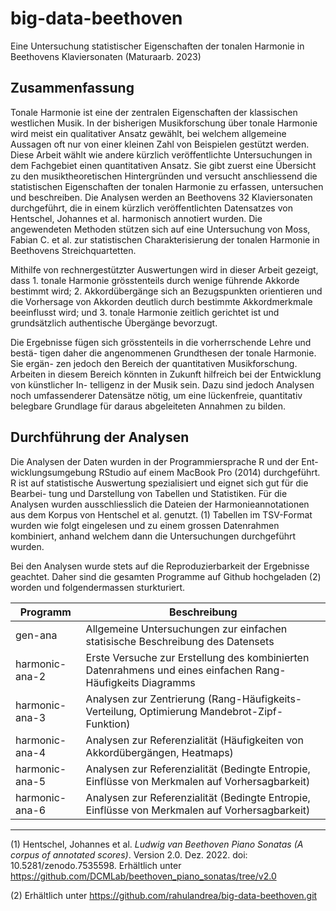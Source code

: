 # big-data-beethoven
Eine Untersuchung statistischer Eigenschaften der tonalen Harmonie in Beethovens Klaviersonaten (Maturaarb. 2023)

## Zusammenfassung

Tonale Harmonie ist eine der zentralen Eigenschaften der klassischen westlichen Musik. In der bisherigen Musikforschung über tonale Harmonie wird meist ein qualitativer Ansatz gewählt, bei welchem allgemeine Aussagen oft nur von einer kleinen Zahl von Beispielen gestützt werden. Diese Arbeit wählt wie andere kürzlich veröffentlichte Untersuchungen in dem Fachgebiet einen quantitativen Ansatz. Sie gibt zuerst eine Übersicht zu den musiktheoretischen Hintergründen und versucht anschliessend die statistischen Eigenschaften der tonalen Harmonie zu erfassen, untersuchen und beschreiben. Die Analysen werden an Beethovens 32 Klaviersonaten durchgeführt, die in einem kürzlich veröffentlichten Datensatzes von Hentschel, Johannes et al. harmonisch annotiert wurden. Die angewendeten Methoden stützen sich auf eine Untersuchung von Moss, Fabian C. et al. zur statistischen Charakterisierung der tonalen Harmonie in Beethovens Streichquartetten.

Mithilfe von rechnergestützter Auswertungen wird in dieser Arbeit gezeigt, dass 1. tonale Harmonie grösstenteils durch wenige führende Akkorde bestimmt wird; 2. Akkordübergänge sich an Bezugspunkten orientieren und die Vorhersage von Akkorden deutlich durch bestimmte Akkordmerkmale beeinflusst wird; und 3. tonale Harmonie zeitlich gerichtet ist und grundsätzlich authentische Übergänge bevorzugt.

Die Ergebnisse fügen sich grösstenteils in die vorherrschende Lehre und bestä- tigen daher die angenommenen Grundthesen der tonale Harmonie. Sie ergän- zen jedoch den Bereich der quantitativen Musikforschung. Arbeiten in diesem Bereich könnten in Zukunft hilfreich bei der Entwicklung von künstlicher In- telligenz in der Musik sein. Dazu sind jedoch Analysen noch umfassenderer Datensätze nötig, um eine lückenfreie, quantitativ belegbare Grundlage für daraus abgeleiteten Annahmen zu bilden.

## Durchführung der Analysen

Die Analysen der Daten wurden in der Programmiersprache R und der Ent- wicklungsumgebung RStudio auf einem MacBook Pro (2014) durchgeführt. R ist auf statistische Auswertung spezialisiert und eignet sich gut für die Bearbei- tung und Darstellung von Tabellen und Statistiken. Für die Analysen wurden ausschliesslich die Dateien der Harmonieannotationen aus dem Korpus von Hentschel et al. genutzt. (1) Tabellen im TSV-Format wurden wie folgt eingelesen und zu einem grossen Datenrahmen kombiniert, anhand welchem dann die Untersuchungen durchgeführt wurden.

Bei den Analysen wurde stets auf die Reproduzierbarkeit der Ergebnisse geachtet. Daher sind die gesamten Programme auf Github hochgeladen (2) worden und folgendermassen sturkturiert.

| Programm           | Beschreibung                                                                                                |
| ------------------ | ----------------------------------------------------------------------------------------------------------- |
| gen-ana            | Allgemeine Untersuchungen zur einfachen statisische Beschreibung des Datensets                              |
| harmonic-ana-2	   | Erste Versuche zur Erstellung des kombinierten Datenrahmens und eines einfachen Rang-Häufigkeits Diagramms  |
| harmonic-ana-3		 | Analysen zur Zentrierung (Rang-Häufigkeits-Verteilung, Optimierung Mandebrot-Zipf-Funktion)                 |
| harmonic-ana-4		 | Analysen zur Referenzialität (Häufigkeiten von Akkordübergängen, Heatmaps)                                  |
| harmonic-ana-5     | Analysen zur Referenzialität (Bedingte Entropie, Einflüsse von Merkmalen auf Vorhersagbarkeit)              |
| harmonic-ana-6     | Analysen zur Referenzialität (Bedingte Entropie, Einflüsse von Merkmalen auf Vorhersagbarkeit)              |

--------
(1) Hentschel, Johannes et al. _Ludwig van Beethoven Piano Sonatas (A corpus of
annotated scores)_. Version 2.0. Dez. 2022. doi: 10.5281/zenodo.7535598. 
Erhältlich unter https://github.com/DCMLab/beethoven_piano_sonatas/tree/v2.0

(2) Erhältlich unter https://github.com/rahulandrea/big-data-beethoven.git
